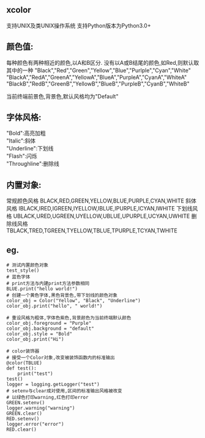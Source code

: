 ## xcolor

支持UNIX及类UNIX操作系统
支持Python版本为Python3.0+

## 颜色值:



每种颜色有两种相近的颜色,以A和B区分.
没有以A或B结尾的颜色,如Red,则默认取其中的一种
"Black","Red","Green","Yellow","Blue","Purlple","Cyan","White"
"BlackA","RedA","GreenA","YellowA","BlueA","PurpleA","CyanA","WhiteA"
"BlackB","RedB","GreenB","YellowB","BlueB","PurpleB","CyanB","WhiteB"

当前终端前景色,背景色,默认风格均为"Default"



## 字体风格:



"Bold":高亮加粗  
"Italic":斜体  
"Underline":下划线  
"Flash":闪烁  
"Throughline":删除线  



## 内置对象:



常规颜色风格
BLACK,RED,GREEN,YELLOW,BLUE,PURPLE,CYAN,WHITE
斜体风格
IBLACK,IRED,IGREEN,IYELLOW,IBLUE,IPURPLE,ICYAN,IWHITE
下划线风格
UBLACK,URED,UGREEN,UYELLOW,UBLUE,UPURPLE,UCYAN,UWHITE
删除线风格
TBLACK,TRED,TGREEN,TYELLOW,TBLUE,TPURPLE,TCYAN,TWHITE



## eg.



	# 测试内置颜色对象
	test_style()
	# 蓝色字体
	# print方法与内建print方法参数相同
	BLUE.print("hello world!")
	# 创建一个黄色字体,黑色背景色,带下划线的颜色对象
	color_obj = Color("Yellow", "Black", "Underline")
	color_obj.print("hello", " world!")

	# 重设风格为粗体,字体色紫色,背景颜色为当前终端默认颜色
	color_obj.foreground = "Purple"
	color_obj.background = "default"
	color_obj.style = "Bold"
	color_obj.print("Hi")

	# color装饰器
	# 接受一个Color对象,改变被装饰函数内的标准输出
	@color(TBLUE)
	def test():
		print("test")
	test()
	logger = logging.getLogger("test")
	# setenv与clear成对使用,区间的标准输出风格被改变
	# 以绿色打印warning,红色打印error
	GREEN.setenv()
	logger.warning("warning")
	GREEN.clear()
	RED.setenv()
	logger.error("error")
	RED.clear()

